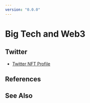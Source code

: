 ```yaml
---
version: "0.0.0"
---
```

# Big Tech and Web3
## Twitter
- [Twitter NFT Profile](https://help.twitter.com/en/using-twitter/twitter-blue-fragments-folder/nft)
## References

## See Also
